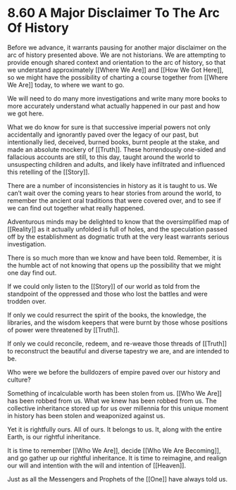 # 8.60 A Major Disclaimer To The Arc Of History

Before we advance, it warrants pausing for another major disclaimer on the arc of history presented above. We are not historians. We are attempting to provide enough shared context and orientation to the arc of history, so that we understand approximately [[Where We Are]] and [[How We Got Here]], so we might have the possibility of charting a course together from [[Where We Are]] today, to where we want to go.

We will need to do many more investigations and write many more books to more accurately understand what actually happened in our past and how we got here.

What we do know for sure is that successive imperial powers not only accidentally and ignorantly paved over the legacy of our past, but intentionally lied, deceived, burned books, burnt people at the stake, and made an absolute mockery of [[Truth]]. These horrendously one-sided and fallacious accounts are still, to this day, taught around the world to unsuspecting children and adults, and likely have infiltrated and influenced this retelling of the [[Story]].

There are a number of inconsistencies in history as it is taught to us. We can’t wait over the coming years to hear stories from around the world, to remember the ancient oral traditions that were covered over, and to see if we can find out together what really happened.

Adventurous minds may be delighted to know that the oversimplified map of [[Reality]] as it actually unfolded is full of holes, and the speculation passed off by the establishment as dogmatic truth at the very least warrants serious investigation.

There is so much more than we know and have been told. Remember, it is the humble act of not knowing that opens up the possibility that we might one day find out.

If we could only listen to the [[Story]] of our world as told from the standpoint of the oppressed and those who lost the battles and were trodden over. 

If only we could resurrect the spirit of the books, the knowledge, the libraries, and the wisdom keepers that were burnt by those whose positions of power were threatened by [[Truth]].

If only we could reconcile, redeem, and re-weave those threads of [[Truth]] to reconstruct the beautiful and diverse tapestry we are, and are intended to be.

Who were we before the bulldozers of empire paved over our history and culture?

Something of incalculable worth has been stolen from us. [[Who We Are]] has been robbed from us. What we knew has been robbed from us. The collective inheritance stored up for us over millennia for this unique moment in history has been stolen and weaponized against us.

Yet it is rightfully ours. All of ours. It belongs to us. It, along with the entire Earth, is our rightful inheritance.

It is time to remember [[Who We Are]], decide [[Who We Are Becoming]], and go gather up our rightful inheritance. It is time to reimagine, and realign our will and intention with the will and intention of [[Heaven]].

Just as all the Messengers and Prophets of the [[One]] have always told us.
